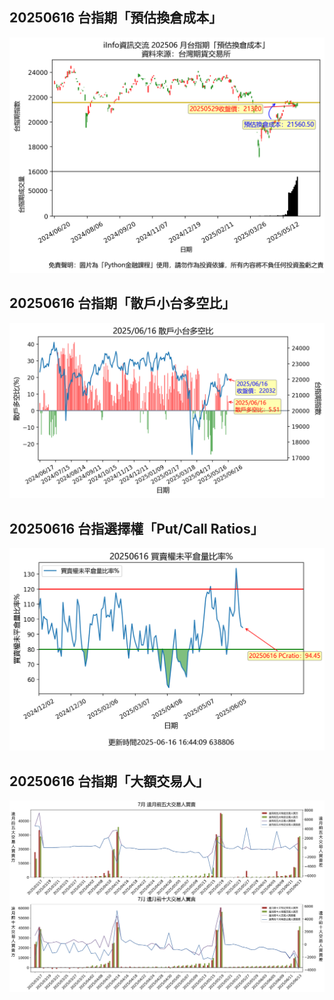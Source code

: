 ## 20250616 台指期「預估換倉成本」
![](images/txfcost.png)

## 20250616 台指期「散戶小台多空比」
![](images/bbiri.png)

## 20250616 台指選擇權「Put/Call Ratios」
![](images/pcratio.png)

## 20250616 台指期「大額交易人」
![](images/blocktrade.png)


